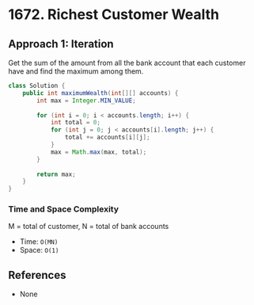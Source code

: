 # 1672. Richest Customer Wealth

## Approach 1: Iteration
Get the sum of the amount from all the bank account that each customer have and find the maximum among them.

```Java
class Solution {
    public int maximumWealth(int[][] accounts) {
        int max = Integer.MIN_VALUE;
        
        for (int i = 0; i < accounts.length; i++) {
            int total = 0;
            for (int j = 0; j < accounts[i].length; j++) {
                total += accounts[i][j];
            }
            max = Math.max(max, total);
        }
        
        return max;
    }
}
```

### Time and Space Complexity

M = total of customer, N = total of bank accounts
- Time: `O(MN)`
- Space: `O(1)`

## References
- None